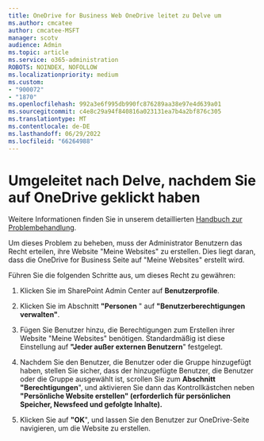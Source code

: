 ```yaml
---
title: OneDrive for Business Web OneDrive leitet zu Delve um
ms.author: cmcatee
author: cmcatee-MSFT
manager: scotv
audience: Admin
ms.topic: article
ms.service: o365-administration
ROBOTS: NOINDEX, NOFOLLOW
ms.localizationpriority: medium
ms.custom:
- "900072"
- "1870"
ms.openlocfilehash: 992a3e6f995db990fc876289aa38e97e4d639a01
ms.sourcegitcommit: c4e8c29a94f840816a023131ea7b4a2bf876c305
ms.translationtype: MT
ms.contentlocale: de-DE
ms.lasthandoff: 06/29/2022
ms.locfileid: "66264988"
---
```

# <a name="redirected-to-delve-after-you-click-onedrive"></a>Umgeleitet nach Delve, nachdem Sie auf OneDrive geklickt haben

Weitere Informationen finden Sie in unserem detaillierten [Handbuch zur Problembehandlung](https://docs.microsoft.com/sharepoint/support/sites/troubleshooting-guide-for-sites-stopped-at-provisioning).

Um dieses Problem zu beheben, muss der Administrator Benutzern das Recht erteilen, ihre Website "Meine Websites" zu erstellen. Dies liegt daran, dass die OneDrive for Business Seite auf "Meine Websites" erstellt wird.

Führen Sie die folgenden Schritte aus, um dieses Recht zu gewähren:

1. Klicken Sie im SharePoint Admin Center auf **Benutzerprofile**.

2. Klicken Sie im Abschnitt **"Personen** " auf **"Benutzerberechtigungen verwalten"**.

3. Fügen Sie Benutzer hinzu, die Berechtigungen zum Erstellen ihrer Website "Meine Websites" benötigen. Standardmäßig ist diese Einstellung auf **"Jeder außer externen Benutzern**" festgelegt.

4. Nachdem Sie den Benutzer, die Benutzer oder die Gruppe hinzugefügt haben, stellen Sie sicher, dass der hinzugefügte Benutzer, die Benutzer oder die Gruppe ausgewählt ist, scrollen Sie zum **Abschnitt "Berechtigungen**", und aktivieren Sie dann das Kontrollkästchen neben **"Persönliche Website erstellen" (erforderlich für persönlichen Speicher, Newsfeed und gefolgte Inhalte).**

5. Klicken Sie auf **"OK**", und lassen Sie den Benutzer zur OneDrive-Seite navigieren, um die Website zu erstellen.
